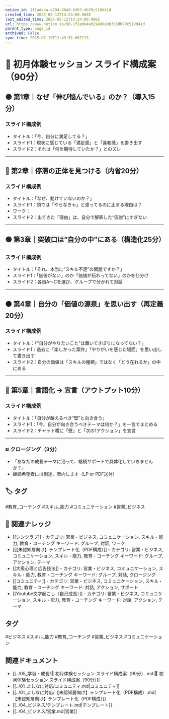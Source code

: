```yaml
---
notion_id: 1f1ade4a-d294-80a8-b363-db70c510d41d
created_time: 2025-05-12T14:23:00.000Z
last_edited_time: 2025-05-12T14:24:00.000Z
url: https://www.notion.so/90-1f1ade4ad29480a8b363db70c510d41d
parent_type: page_id
archived: False
sync_time: 2025-07-19T12:49:51.667213
---
```


# 🎯 初月体験セッション スライド構成案（90分）

## 🟣 第1章｜なぜ「伸び悩んでいる」のか？（導入15分）
### スライド構成例
- タイトル：「今、自分に満足してる？」
- スライド1：現状に感じている「満足感」と「違和感」を書き出す
- スライド2：それは「何を期待していたか？」とのズレ
---
## 🔵 第2章｜停滞の正体を見つける（内省20分）
### スライド構成例
- タイトル：「なぜ、動けていないのか？」
- スライド1：頭では「やらなきゃ」と思ってるのに止まる理由は？
- ワーク：
- スライド2：出てきた「理由」は、自分で解釈した“仮説”にすぎない
---
## 🟢 第3章｜突破口は“自分の中”にある（構造化25分）
### スライド構成例
- タイトル：「それ、本当に“スキル不足”の問題ですか？」
- スライド1：「価値がない」のか「価値が伝わってない」のかを仕分け
- スライド2：各自A〜Cを選び、グループで分かれて対話
---
## 🟠 第4章｜自分の「価値の源泉」を思い出す（再定義20分）
### スライド構成例
- タイトル：「“自分がやりたいこと”は置いてきぼりになってない？」
- スライド1：過去に「楽しかった案件」「やりがいを感じた場面」を思い出して書き出す
- スライド2：自分の価値は「スキルの種類」ではなく「どう在れるか」の中にある
---
## 🔴 第5章｜言語化 → 宣言（アウトプット10分）
### スライド構成例
- タイトル：「自分が越えるべき“壁”と向き合う」
- スライド1：「今、自分が向き合うべきテーマは何か？」を一言でまとめる
- スライド2：チャット欄に「壁」と「次の1アクション」を宣言
---
### 🔚 クロージング（3分）
- 「あなたの成長テーマに沿って、継続サポートで具体化していきませんか？」
- 継続希望者には別途、案内します（LP or PDF送付）

## 🏷️ タグ
#教育_コーチング #スキル_能力 #コミュニケーション #営業_ビジネス

## 🔗 関連ナレッジ
- [[シンクラブ]] - カテゴリ: 営業・ビジネス, コミュニケーション, スキル・能力, 教育・コーチング キーワード: グループ, 対話, ワーク
- [[【未認知層向け】テンプレート化（PDF構成）]] - カテゴリ: 営業・ビジネス, コミュニケーション, スキル・能力, 教育・コーチング キーワード: グループ, アクション, テーマ
- [[大衆心理と広告技法]] - カテゴリ: 営業・ビジネス, コミュニケーション, スキル・能力, 教育・コーチング キーワード: グループ, 対話, クロージング
- [[コミュニティ]] - カテゴリ: 営業・ビジネス, コミュニケーション, スキル・能力, 教育・コーチング キーワード: 対話, アクション, サポート
- [[Youtube文字起こし（自己成長）]] - カテゴリ: 営業・ビジネス, コミュニケーション, スキル・能力, 教育・コーチング キーワード: 対話, アクション, テーマ


## タグ

#ビジネス #スキル_能力 #教育_コーチング #営業_ビジネス #コミュニケーション 

## 関連ドキュメント

- [[../05_学習・成長/🎯 初月体験セッション スライド構成案（90分）.md|🎯 初月体験セッション スライド構成案（90分）]]
- [[../01_よしなに対応/コミュニティ.md|コミュニティ]]
- [[../01_よしなに対応/【未認知層向け】テンプレート化（PDF構成）.md|【未認知層向け】テンプレート化（PDF構成）]]
- [[../04_ビジネス/テンプレート.md|テンプレート]]
- [[../04_ビジネス/営業.md|営業]]
